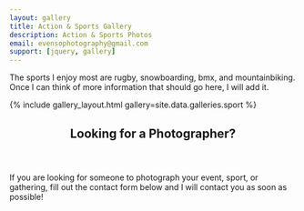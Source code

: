 ```yaml
---
layout: gallery
title: Action & Sports Gallery
description: Action & Sports Photos
email: evensophotography@gmail.com
support: [jquery, gallery]
---
```


<!-- One -->
<section id="one">
	<div class="inner">
		<p>The sports I enjoy most are rugby, snowboarding, bmx, and mountainbiking. Once I can think of more information that should go here, I will add it.</p>
	</div>
</section>

<!-- Two -->
{% include gallery_layout.html gallery=site.data.galleries.sport %}

<!-- Three -->
<section id="three">
	<div class="inner">
		<header class="major">
			<h2>Looking for a Photographer?</h2>
		</header>
		<p>If you are looking for someone to photograph your event, sport, or gathering, fill out the contact form below and I will contact you as soon as possible!</p>
	</div>
</section>
